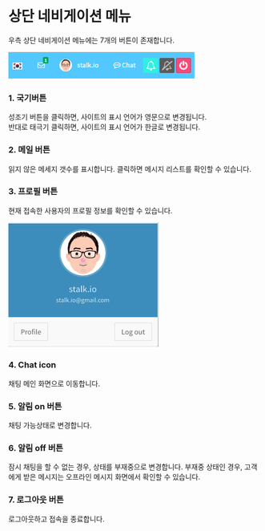 상단 네비게이션 메뉴
======================

우측 상단 네비게이션 메뉴에는 7개의 버튼이 존재합니다.

![top_navi](images/top_navi.png)

### 1. 국기버튼

성조기 버튼을 클릭하면, 사이트의 표시 언어가 영문으로 변경됩니다.<br/>
반대로 태극기 클릭하면, 사이트의 표시 언어가 한글로 변경됩니다.

### 2. 메일 버튼

읽지 않은 메세지 갯수를 표시합니다.
클릭하면 메시지 리스트를 확인할 수 있습니다.


### 3. 프로필 버튼
 
현재 접속한 사용자의 프로필 정보를 확인할 수 있습니다.

<a href="images/profile.png" target="_blank"><img src="images/profile.png" width="300px;"/></a>

### 4. Chat icon

채팅 메인 화면으로 이동합니다.

### 5. 알림 on 버튼
채팅 가능상태로 변경합니다.

### 6. 알림 off 버튼

잠시 채팅을 할 수 없는 경우, 상태를 부재중으로 변경합니다.
부재중 상태인 경우, 고객에게 받은 메시지는 오프라인 메시지 화면에서 확인할 수 있습니다.

### 7. 로그아웃 버튼

로그아웃하고 접속을 종료합니다.